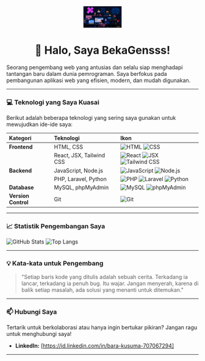 <div align="center">
  <img src="https://raw.githubusercontent.com/BekaGensss/BekaGensss/main/assets/Chill%20Mario,%20Pixel%20Jeff.gif" width="100" alt="Animated developer"/>
  <h1>🌟 Halo, Saya BekaGensss!</h1>
</div>

Seorang pengembang web yang antusias dan selalu siap menghadapi tantangan baru dalam dunia pemrograman. Saya berfokus pada pembangunan aplikasi web yang efisien, modern, dan mudah digunakan.

---

### 💻 Teknologi yang Saya Kuasai

Berikut adalah beberapa teknologi yang sering saya gunakan untuk mewujudkan ide-ide saya:

| Kategori | Teknologi | Ikon |
| :--- | :--- | :--- |
| **Frontend** | HTML, CSS | ![HTML](https://img.shields.io/badge/-HTML-E34F26?style=flat-square&logo=html5&logoColor=white) ![CSS](https://img.shields.io/badge/-CSS-1572B6?style=flat-square&logo=css3&logoColor=white) |
| | React, JSX, Tailwind CSS | ![React](https://img.shields.io/badge/-React-61DAFB?style=flat-square&logo=react&logoColor=white) ![JSX](https://img.shields.io/badge/-JSX-61DAFB?style=flat-square&logo=react&logoColor=white) ![Tailwind CSS](https://img.shields.io/badge/-Tailwind_CSS-38B2AC?style=flat-square&logo=tailwind-css&logoColor=white) |
| **Backend** | JavaScript, Node.js | ![JavaScript](https://img.shields.io/badge/-JavaScript-F7DF1E?style=flat-square&logo=javascript&logoColor=black) ![Node.js](https://img.shields.io/badge/-Node.js-339933?style=flat-square&logo=node.js&logoColor=white) |
| | PHP, Laravel, Python | ![PHP](https://img.shields.io/badge/-PHP-777BB4?style=flat-square&logo=php&logoColor=white) ![Laravel](https://img.shields.io/badge/-Laravel-FF2D20?style=flat-square&logo=laravel&logoColor=white) ![Python](https://img.shields.io/badge/-Python-3776AB?style=flat-square&logo=python&logoColor=white) |
| **Database** | MySQL, phpMyAdmin | ![MySQL](https://img.shields.io/badge/-MySQL-4479A1?style=flat-square&logo=mysql&logoColor=white) ![phpMyAdmin](https://img.shields.io/badge/-phpMyAdmin-6C7896?style=flat-square&logo=phpmyadmin&logoColor=white) |
| **Version Control** | Git | ![Git](https://img.shields.io/badge/-Git-F05032?style=flat-square&logo=git&logoColor=white) |

---

### 📈 Statistik Pengembangan Saya

![GitHub Stats](https://github-readme-stats.vercel.app/api?username=BekaGensss&show_icons=true&theme=gruvbox)
![Top Langs](https://github-readme-stats.vercel.app/api/top-langs/?username=BekaGensss&layout=compact&theme=gruvbox)

---

### 💡 Kata-kata untuk Pengembang

> "Setiap baris kode yang ditulis adalah sebuah cerita. Terkadang ia lancar, terkadang ia penuh bug. Itu wajar. Jangan menyerah, karena di balik setiap masalah, ada solusi yang menanti untuk ditemukan."

---

### 📫 Hubungi Saya

Tertarik untuk berkolaborasi atau hanya ingin bertukar pikiran? Jangan ragu untuk menghubungi saya!

* **LinkedIn:** [https://id.linkedin.com/in/bara-kusuma-707067294]
---
